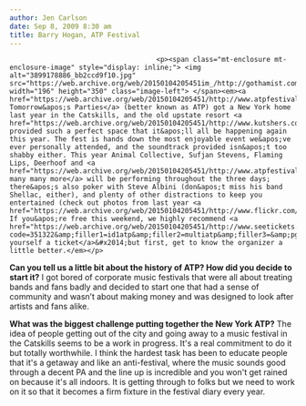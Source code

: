 ```yaml
---
author: Jen Carlson
date: Sep 8, 2009 8:30 am
title: Barry Hogan, ATP Festival
---
```


	
										<p><span class="mt-enclosure mt-enclosure-image" style="display: inline;"> <img alt="3899178886_bb2ccd9f10.jpg" src="https://web.archive.org/web/20150104205451im_/http://gothamist.com/attachments/arts_jen/3899178886_bb2ccd9f10.jpg" width="196" height="350" class="image-left"> </span><em><a href="https://web.archive.org/web/20150104205451/http://www.atpfestival.com/Events/ATPNewYork2009.php">All Tomorrow&apos;s Parties</a> (better known as ATP) got a New York home last year in the Catskills, and the old upstate resort <a href="https://web.archive.org/web/20150104205451/http://www.kutshers.com/">Kutshers</a> provided such a perfect space that it&apos;ll all be happening again this year. The fest is hands down the most enjoyable event we&apos;ve ever personally attended, and the soundtrack provided isn&apos;t too shabby either. This year Animal Collective, Sufjan Stevens, Flaming Lips, Deerhoof and <a href="https://web.archive.org/web/20150104205451/http://www.atpfestival.com/Events/ATPNewYork2009/LineUp.php">many many many more</a> will be performing throughout the three days; there&apos;s also poker with Steve Albini (don&apos;t miss his band Shellac, either), and plenty of other distractions to keep you entertained (check out photos from last year <a href="https://web.archive.org/web/20150104205451/http://www.flickr.com/photos/punkphoto/sets/72157607650076559/">here</a>). If you&apos;re free this weekend, we highly recommend <a href="https://web.archive.org/web/20150104205451/http://www.seetickets.com/atp/price.asp?code=351322&amp;filler1=id1atp&amp;filler2=multiatp&amp;filler3=&amp;pgroup=all">buying yourself a ticket</a>&#x2014;but first, get to know the organizer a little better.</em></p>

<p><strong>Can you tell us a little bit about the history of ATP? How did you decide to start it?</strong> I got bored of corporate music festivals that were all about treating bands and fans badly and decided to start one that had a sense of community and wasn&#x2019;t about making money and was designed to look after artists and fans alike.</p>

<p><strong>What was the biggest challenge putting together the New York ATP?</strong> The idea of people getting out of the city and going away to a music festival in the Catskills seems to be a work in progress.  It&apos;s a real commitment to do it but totally worthwhile.   I think the hardest task has been to educate people that it&apos;s a getaway and like an anti-festival, where the music sounds good through a decent PA and the line up is incredible and you won&apos;t get rained on because it&apos;s all indoors.  It is getting through to folks but we need to work on it so that it becomes a firm fixture in the festival diary every year.</p>					
										
									
				